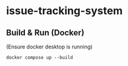 # issue-tracking-system


## Build & Run (Docker)

(Ensure docker desktop is running)

`docker compose up --build`

